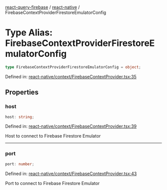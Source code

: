 [react-query-firebase](../../modules.md) / [react-native](../index.md) / FirebaseContextProviderFirestoreEmulatorConfig

# Type Alias: FirebaseContextProviderFirestoreEmulatorConfig

```ts
type FirebaseContextProviderFirestoreEmulatorConfig = object;
```

Defined in: [react-native/context/FirebaseContextProvider.tsx:35](https://github.com/vpishuk/react-query-firebase/blob/10e2945f75363a784c3dfc0e90b9f7a489dcc848/react-native/context/FirebaseContextProvider.tsx#L35)

## Properties

### host

```ts
host: string;
```

Defined in: [react-native/context/FirebaseContextProvider.tsx:39](https://github.com/vpishuk/react-query-firebase/blob/10e2945f75363a784c3dfc0e90b9f7a489dcc848/react-native/context/FirebaseContextProvider.tsx#L39)

Host to connect to Firebase Firestore Emulator

***

### port

```ts
port: number;
```

Defined in: [react-native/context/FirebaseContextProvider.tsx:43](https://github.com/vpishuk/react-query-firebase/blob/10e2945f75363a784c3dfc0e90b9f7a489dcc848/react-native/context/FirebaseContextProvider.tsx#L43)

Port to connect to Firebase Firestore Emulator
